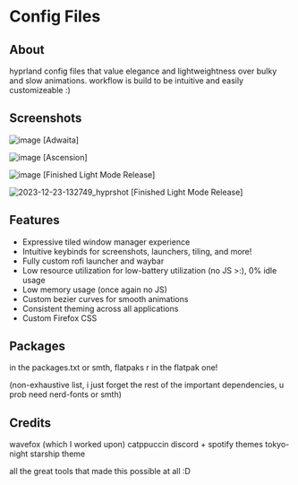 # Config Files

## About
hyprland config files that value elegance and lightweightness over bulky and slow animations.
workflow is build to be intuitive and easily customizeable :)
## Screenshots
![image](https://github.com/luyu-wu/Config/assets/116970666/32474c1b-b00f-4191-9662-a6b0b7f282b5)
[Adwaita]

![image](https://github.com/luyu-wu/Config/assets/116970666/974876cb-2018-4584-8663-e66a40dbdffa)
[Ascension]

![image](https://github.com/luyu-wu/Config/assets/116970666/d6f0f849-df94-4bd8-8f35-c07e3d81da66)
[Finished Light Mode Release]

![2023-12-23-132749_hyprshot](https://github.com/luyu-wu/Config/assets/116970666/4a6c67d1-d88b-4a78-8ff7-740f403eb6d2)
[Finished Light Mode Release]


## Features
- Expressive tiled window manager experience
- Intuitive keybinds for screenshots, launchers, tiling, and more!
- Fully custom rofi launcher and waybar
- Low resource utilization for low-battery utilization (no JS >:), 0% idle usage
- Low memory usage (once again no JS)
- Custom bezier curves for smooth animations
- Consistent theming across all applications
- Custom Firefox CSS

## Packages
in the packages.txt or smth, flatpaks r in the flatpak one!

(non-exhaustive list, i just forget the rest of the important dependencies, u prob need nerd-fonts or smth)

## Credits

wavefox (which I worked upon)
catppuccin discord + spotify themes
tokyo-night starship theme

all the great tools that made this possible at all :D
